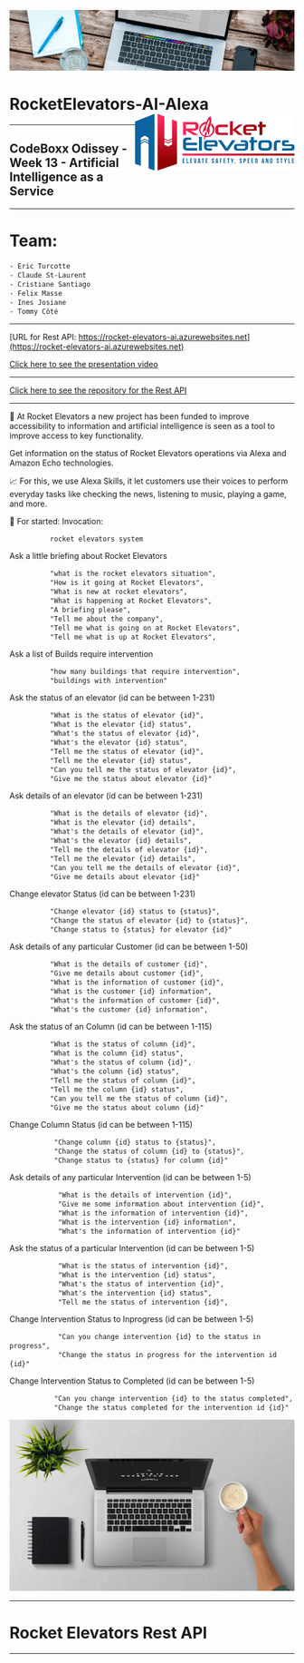 ![](images/week11photo01.jpg)

# RocketElevators-AI-Alexa <img src="images/R2.png" align="right" alt="Rocket Elevators logo" width="" height="100">
-----------------------------------------------------------------------------------------------

## CodeBoxx Odissey - Week 13 - Artificial Intelligence as a Service


-----------------------------------------------------------------------------------------------

# Team:

```ssh
- Eric Turcotte
- Claude St-Laurent
- Cristiane Santiago
- Felix Masse
- Ines Josiane
- Tommy Côté
```
-----------------------------------------------------------------------------------------------

[URL for Rest API:  https://rocket-elevators-ai.azurewebsites.net](https://rocket-elevators-ai.azurewebsites.net)

[Click here to see the presentation video](	https://www.youtube.com/watch?v=npTVRcXBt2s)


-----------------------------------------------------------------------------------------------

[Click here to see the repository for the Rest API](https://github.com/cris-s-santiago/Rocket-Elevators-AI-Alexa-Rest-API.git)

-----------------------------------------------------------------------------------------------

🚀 At Rocket Elevators a new project has been funded to improve accessibility to information and artificial intelligence is seen as a tool to improve access to key functionality.

Get information on the status of Rocket Elevators operations via Alexa and Amazon Echo technologies.

📈 For this, we use Alexa Skills, it let customers use their voices to perform everyday tasks like checking the news, listening to music, playing a game, and more.


📌 For started:
Invocation:

              rocket elevators system


Ask a little briefing about Rocket Elevators

              "what is the rocket elevators situation",
              "How is it going at Rocket Elevators",
              "What is new at rocket elevators",
              "What is happening at Rocket Elevators",
              "A briefing please",
              "Tell me about the company",
              "Tell me what is going on at Rocket Elevators",
              "Tell me what is up at Rocket Elevators",
Ask a list of Builds require intervention

              "how many buildings that require intervention",
              "buildings with intervention"
Ask the status of an elevator (id can be between 1-231)

              "What is the status of elevator {id}",
              "What is the elevator {id} status",
              "What's the status of elevator {id}",
              "What's the elevator {id} status",
              "Tell me the status of elevator {id}",
              "Tell me the elevator {id} status",
              "Can you tell me the status of elevator {id}",
              "Give me the status about elevator {id}"
Ask details of an elevator (id can be between 1-231)

              "What is the details of elevator {id}",
              "What is the elevator {id} details",
              "What's the details of elevator {id}",
              "What's the elevator {id} details",
              "Tell me the details of elevator {id}",
              "Tell me the elevator {id} details",
              "Can you tell me the details of elevator {id}",
              "Give me details about elevator {id}"
Change elevator Status (id can be between 1-231)

              "Change elevator {id} status to {status}",
              "Change the status of elevator {id} to {status}",
              "Change status to {status} for elevator {id}"
Ask details of any particular Customer (id can be between 1-50)

              "What is the details of customer {id}",
              "Give me details about customer {id}",
              "What is the information of customer {id}",
              "What is the customer {id} information",
              "What's the information of customer {id}",
              "What's the customer {id} information",
Ask the status of an Column (id can be between 1-115)

              "What is the status of column {id}",
              "What is the column {id} status",
              "What's the status of column {id}",
              "What's the column {id} status",
              "Tell me the status of column {id}",
              "Tell me the column {id} status",
              "Can you tell me the status of column {id}",
              "Give me the status about column {id}"
Change Column Status (id can be between 1-115)

               "Change column {id} status to {status}",
               "Change the status of column {id} to {status}",
               "Change status to {status} for column {id}"
Ask details of any particular Intervention (id can be between 1-5)
                  
                "What is the details of intervention {id}",
                "Give me some information about intervention {id}",
                "What is the information of intervention {id}",
                "What is the intervention {id} information",
                "What's the information of intervention {id}"
Ask the status of a particular Intervention (id can be between 1-5)
                  
                "What is the status of intervention {id}",
                "What is the intervention {id} status",
                "What's the status of intervention {id}",
                "What's the intervention {id} status",
                "Tell me the status of intervention {id}",
Change Intervention Status to Inprogress (id can be between 1-5)

                "Can you change intervention {id} to the status in progress",
                "Change the status in progress for the intervention id {id}"

Change Intervention Status to Completed (id can be between 1-5)

               "Can you change intervention {id} to the status completed",
               "Change the status completed for the intervention id {id}"

![](images/week11photo10.jpg)


-----------------------------------------------------------------------------------------------

# Rocket Elevators Rest API
-----------------------------------------------------------------------------------------------
